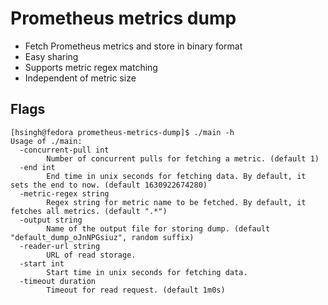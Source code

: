 # Prometheus metrics dump

* Fetch Prometheus metrics and store in binary format
* Easy sharing
* Supports metric regex matching
* Independent of metric size

## Flags

```shell
[hsingh@fedora prometheus-metrics-dump]$ ./main -h
Usage of ./main:
  -concurrent-pull int
        Number of concurrent pulls for fetching a metric. (default 1)
  -end int
        End time in unix seconds for fetching data. By default, it sets the end to now. (default 1630922674280)
  -metric-regex string
        Regex string for metric name to be fetched. By default, it fetches all metrics. (default ".*")
  -output string
        Name of the output file for storing dump. (default "default_dump_oJnNPGsiuz", random suffix)
  -reader-url string
        URL of read storage.
  -start int
        Start time in unix seconds for fetching data.
  -timeout duration
        Timeout for read request. (default 1m0s)
```
